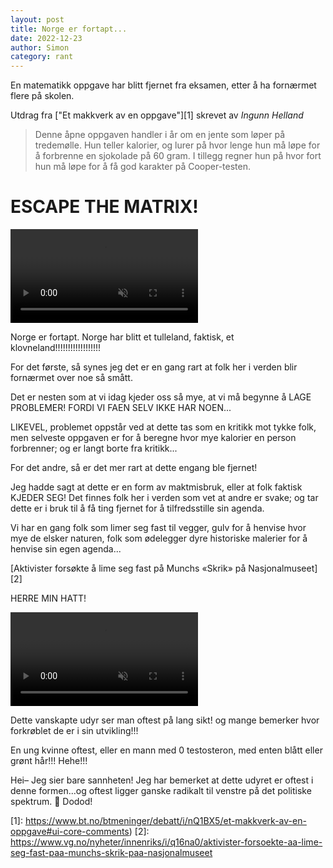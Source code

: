 ```yaml
---
layout: post 
title: Norge er fortapt...
date: 2022-12-23
author: Simon
category: rant
---
```


En matematikk oppgave har blitt fjernet fra eksamen, etter å ha fornærmet flere på skolen. 

Utdrag fra ["Et makkverk av en oppgave"][1] skrevet av *Ingunn Helland*

> Denne åpne oppgaven handler i år om en jente som løper på tredemølle. Hun teller kalorier, og lurer på hvor lenge hun må løpe for å forbrenne en sjokolade på 60 gram. I tillegg regner hun på hvor fort hun må løpe for å få god karakter på Cooper-testen.

# ESCAPE THE MATRIX!

<div class="video-container">
  <video autoplay loop muted>
    <source src="/assets/images/webm/angrypatricki.webm" type="video/webm">
    Your browser does not support the video tag.
  </video>
</div>

Norge er fortapt. Norge har blitt et tulleland, faktisk, et klovneland!!!!!!!!!!!!!!!!!!

For det første, så synes jeg det er en gang rart at folk her i verden blir fornærmet over noe så smått. 

Det er nesten som at vi idag kjeder oss så mye, at vi må begynne å LAGE PROBLEMER! FORDI VI FAEN SELV IKKE HAR NOEN...

LIKEVEL, problemet oppstår ved at dette tas som en kritikk mot tykke folk, men selveste oppgaven er for å beregne hvor mye kalorier en person forbrenner; og er langt borte fra kritikk... 

For det andre, så er det mer rart at dette engang ble fjernet!

Jeg hadde sagt at dette er en form av maktmisbruk, eller at folk faktisk KJEDER SEG! Det finnes folk her i verden som vet at andre er svake; og tar dette er i bruk til å få ting fjernet for å tilfredsstille sin agenda. 

Vi har en gang folk som limer seg fast til vegger, gulv for å henvise hvor mye de elsker naturen, folk som ødelegger dyre historiske malerier for å henvise sin egen agenda...

[Aktivister forsøkte å lime seg fast på Munchs «Skrik» på Nasjonalmuseet][2]

HERRE MIN HATT!

<div class="video-container">
  <video autoplay loop muted>
    <source src="/assets/images/webm/udyr.webm" type="video/webm">
    Your browser does not support the video tag.
  </video>
</div>

Dette vanskapte udyr ser man oftest på lang sikt! og mange bemerker hvor forkrøblet de er i sin utvikling!!!

En ung kvinne oftest, eller en mann med 0 testosteron, med enten blått eller grønt hår!!! Hehe!!! 

Hei– Jeg sier bare sannheten! Jeg har bemerket at dette udyret er oftest i denne formen...og oftest ligger ganske radikalt til venstre på det politiske spektrum. 🧐 Dodod!

[1]: https://www.bt.no/btmeninger/debatt/i/nQ1BX5/et-makkverk-av-en-oppgave#ui-core-comments)
[2]: https://www.vg.no/nyheter/innenriks/i/q16na0/aktivister-forsoekte-aa-lime-seg-fast-paa-munchs-skrik-paa-nasjonalmuseet

